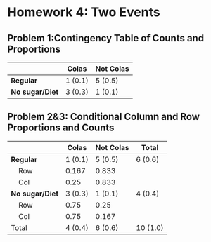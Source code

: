 # Homework 4: Two Events
## Problem 1:Contingency Table of Counts and Proportions

|             | Colas       | Not Colas |
| ----------- | ----------- | ----------- |
| **Regular** | 1 (0.1)     | 5 (0.5)    |
| **No sugar/Diet** | 3 (0.3)  | 1 (0.1)    |

## Problem 2&3: Conditional Column and Row Proportions and Counts

|             | Colas       | Not Colas | Total  |
| ----------- | ----------- | ----------- | ----------- |
| **Regular** | 1 (0.1)     | 5 (0.5)    | 6 (0.6) |
| &nbsp;&nbsp;&nbsp; Row | 0.167 | 0.833  | |
| &nbsp;&nbsp;&nbsp; Col | 0.25 | 0.833  | |
| **No sugar/Diet** | 3 (0.3)  | 1 (0.1)   | 4 (0.4) |
| &nbsp;&nbsp;&nbsp; Row | 0.75  | 0.25  | |
| &nbsp;&nbsp;&nbsp; Col | 0.75 | 0.167  | |
| Total | 4 (0.4)  | 6 (0.6)   | 10 (1.0) |